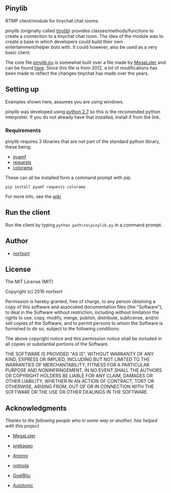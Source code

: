 ## Pinylib

RTMP client/module for tinychat chat rooms.


pinylib (originally called [tinylib](https://github.com/nortxort/tinylib)) provides classes/methods/functions to create a connection to a tinychat chat room. The idea of the module was to create a base in which developers could build their own entertainment/helper bots with. It could however, also be used as a very basic client.

The core file [pinylib.py](https://github.com/nortxort/pinylib/blob/master/pinylib.py) is somewhat built over a file made by [MegaLoler](http://pastebin.com/u/MegaLoler "MegaLoler files on pastebin") and can be found [here](http://pastebin.com/0CYCisB5). Since this file is from 2012, a lot of modifications has been made to reflect the changes tinychat has made over the years. 

## Setting up

Examples shown here, assumes you are using windows.

pinylib was developed using [python 2.7](https://www.python.org/downloads/windows/ "python for windows") so this is the recomended python interpreter. If you do not already have that installed, install if from the link.

### Requirements

pinylib requires 3 libraries that are not part of the standard python library, these being:

* [pyamf](https://github.com/hydralabs/pyamf "pyamf")
* [requests](https://github.com/kennethreitz/requests "requests")
* [colorama](https://github.com/tartley/colorama "Colorama")

These can all be installed form a command prompt with pip.

`pip install pyamf requests colorama`


For more info, see the [wiki](https://github.com/nortxort/pinylib/wiki/Requirements)


## Run the client

Run the client by typing `python path\to\pinylib.py` in a command prompt.


## Author

* [nortxort](https://github.com/nortxort)

## License

The MIT License (MIT)

Copyright (c) 2016 nortxort

Permission is hereby granted, free of charge, to any person obtaining a copy of this software
and associated documentation files (the "Software"), to deal in the Software without restriction,
including without limitation the rights to use, copy, modify, merge, publish, distribute,
sublicense, and/or sell copies of the Software, and to permit persons to whom the Software
is furnished to do so, subject to the following conditions:

The above copyright notice and this permission notice
shall be included in all copies or substantial portions of the Software.

THE SOFTWARE IS PROVIDED "AS IS", WITHOUT WARRANTY OF ANY KIND, 
EXPRESS OR IMPLIED, INCLUDING BUT NOT LIMITED TO THE WARRANTIES OF MERCHANTABILITY, 
FITNESS FOR A PARTICULAR PURPOSE AND NONINFRINGEMENT. 
IN NO EVENT SHALL THE AUTHORS OR COPYRIGHT HOLDERS BE LIABLE FOR ANY CLAIM, 
DAMAGES OR OTHER LIABILITY, WHETHER IN AN ACTION OF CONTRACT, TORT OR OTHERWISE, 
ARISING FROM, OUT OF OR IN CONNECTION WITH THE SOFTWARE OR THE USE OR OTHER DEALINGS IN THE SOFTWARE.

## Acknowledgments
*Thanks to the following people who in some way or another, has helped with this project*

* [MegaLoler](http://pastebin.com/u/MegaLoler)

* [prekageo](https://github.com/prekageo/rtmp-python)

* [Anorov](https://github.com/Anorov/PySocks)

* [notnola](https://github.com/notnola)

* [GoelBiju](https://github.com/GoelBiju)

* [Autotonic](https://github.com/Autotonic)


